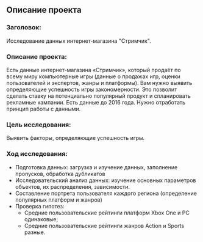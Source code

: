 ## Описание проекта
### Заголовок: 
Исследование данных интернет-магазина "Стримчик".

### Описание проекта: 
Есть данные интернет-магазина «Стримчик», который продаёт по всему миру компьютерные игры (данные о продажах игр, оценки пользователей и экспертов, жанры и платформы). Вам нужно выявить определяющие успешность игры закономерности. Это позволит сделать ставку на потенциально популярный продукт и спланировать рекламные кампании. Есть данные до 2016 года. Нужно отработать принцип работы с данными.

### Цель исследования: 
Выявить факторы, определяющие успешность игры.

### Ход исследования:

- Подготовка данных: загрузка и изучение данных, заполнение пропусков, обработка дубликатов
- Исследовательский анализ данных: изучение основных параметров объектов, их распределения, зависимости.
- Составление портрета пользователя каждого региона (определение популярных платформ и жанров)
- Проверка гипотез:
  - Средние пользовательские рейтинги платформ Xbox One и PC одинаковые;
  - Средние пользовательские рейтинги жанров Action и Sports разные.
